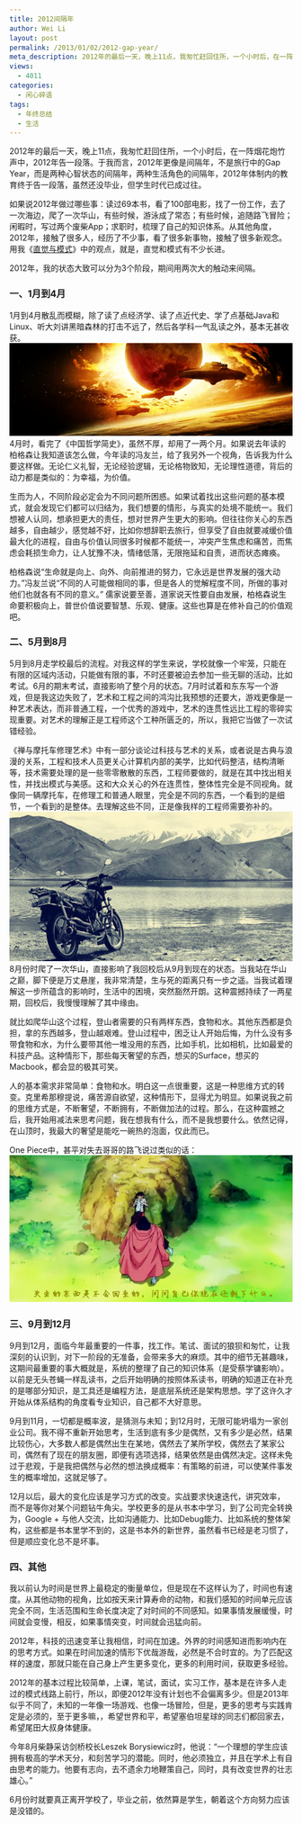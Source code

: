 ```yaml
---
title: 2012间隔年
author: Wei Li
layout: post
permalink: /2013/01/02/2012-gap-year/
meta_description: 2012年的最后一天，晚上11点，我匆忙赶回住所，一个小时后，在一阵烟花炮竹声中，2012年告一段落。于我而言，2012年更像是间隔年，不是旅行中的Gap Year，而是两种心智状态的间隔年，两种生活角色的间隔年，2012年体制内的教育终于告一段落，虽然还没毕业，但学生时代已成过往
views:
  - 4011
categories:
  - 闲心碎语
tags:
  - 年终总结
  - 生活
---
```

2012年的最后一天，晚上11点，我匆忙赶回住所，一个小时后，在一阵烟花炮竹声中，2012年告一段落。于我而言，2012年更像是间隔年，不是旅行中的Gap Year，而是两种心智状态的间隔年，两种生活角色的间隔年，2012年体制内的教育终于告一段落，虽然还没毕业，但学生时代已成过往。

如果说2012年做过哪些事：读过69本书，看了100部电影，找了一份工作，去了一次海边，爬了一次华山，有些时候，游泳成了常态；有些时候，追随路飞冒险；闲暇时，写过两个废柴App；求职时，梳理了自己的知识体系。从其他角度，2012年，接触了很多人，经历了不少事，看了很多新事物，接触了很多新观念。用我《[直觉与模式](/2012/12/02/intuition-and-pattern/)》中的观点，就是，直觉和模式有不少长进。

2012年，我的状态大致可以分为3个阶段，期间用两次大的触动来间隔。

### 一、1月到4月

1月到4月散乱而模糊，除了读了点经济学、读了点近代史、学了点基础Java和Linux、听大刘讲黑暗森林的打击不远了，然后各学科一气乱读之外，基本无甚收获。
![Image][1]
4月时，看完了《中国哲学简史》，虽然不厚，却用了一两个月。如果说去年读的柏格森让我知道该怎么做，今年读的冯友兰，给了我另外一个视角，告诉我为什么要这样做。无论仁义礼智，无论经验逻辑，无论格物致知，无论理性道德，背后的动力都是类似的：为幸福，为价值。

生而为人，不同阶段必定会为不同问题所困惑。如果试着找出这些问题的基本模式，就会发现它们都可以归结为，我们想要的情形，与真实的处境不能统一。我们想被人认同，想承担更大的责任，想对世界产生更大的影响。但往往你关心的东西越多，自由越少，感觉越不好，比如你想辞职去旅行，但享受了自由就要减缓价值最大化的进程，自由与价值认同很多时候都不能统一，冲突产生焦虑和痛苦，而焦虑会耗损生命力，让人犹豫不决，情绪低落，无限拖延和自责，进而状态瘫痪。

柏格森说“生命就是向上、向外、向前推进的努力，它永远是世界发展的强大动力。”冯友兰说“不同的人可能做相同的事，但是各人的觉解程度不同，所做的事对他们也就各有不同的意义。” 儒家说要至善，道家说天性要自由发展，柏格森说生命要积极向上，普世价值说要智慧、乐观、健康。这些也算是在修补自己的价值观吧。

### 二、5月到8月

5月到8月走学校最后的流程。对我这样的学生来说，学校就像一个牢笼，只能在有限的区域内活动，只能做有限的事，不时还要被迫去参加一些无聊的活动，比如考试。6月的期末考试，直接影响了整个月的状态。7月时试着和东东写一个游戏，但是我这边失败了，艺术和工程之间的鸿沟比我预想的还要大，游戏更像是一种艺术表达，而非普通工程，一个优秀的游戏中，艺术的连贯性远比工程的零碎实现重要。对艺术的理解正是工程师这个工种所匮乏的，所以，我把它当做了一次试错经验。

《禅与摩托车修理艺术》中有一部分谈论过科技与艺术的关系，或者说是古典与浪漫的关系，工程和技术人员更关心计算机内部的美学，比如代码整洁，结构清晰等，技术需要处理的是一些零零散散的东西，工程师要做的，就是在其中找出相关性，并找出模式与美感。这和大众关心的外在连贯性，整体性完全是不同视角。就像同一辆摩托车，在修理工和普通人眼里，完全是不同的东西，一个看到的是细节，一个看到的是整体。去理解这些不同，正是像我样的工程师需要弥补的。
![Image][2]
8月份时爬了一次华山，直接影响了我回校后从9月到现在的状态。当我站在华山之巅，脚下便是万丈悬崖，我非常清楚，生与死的距离只有一步之遥。当我试着理解这一步所蕴含的影响时，生活中的困境，突然豁然开朗。这种震撼持续了一两星期，回校后，我慢慢理解了其中缘由。

就比如爬华山这个过程，登山者需要的只有两样东西，食物和水。其他东西都是负担，拿的东西越多，登山越艰难。登山过程中，困乏让人开始后悔，为什么没有多带食物和水，为什么要带其他一堆没用的东西，比如手机，比如相机，比如最爱的科技产品。这种情形下，那些每天奢望的东西，想买的Surface，想买的Macbook，都会显的极其可笑。

人的基本需求非常简单：食物和水。明白这一点很重要，这是一种思维方式的转变。克里希那穆提说，痛苦源自欲望，这种情形下，显得尤为明显。如果说我之前的思维方式是，不断奢望，不断拥有，不断做加法的过程。那么，在这种震撼之后，我开始用减法来思考问题，我在想我有什么，而不是我想要什么。依然记得，在山顶时，我最大的奢望是能吃一碗热的泡面，仅此而已。

One Piece中，甚平对失去哥哥的路飞说过类似的话：
![Image][3]

### 三、9月到12月

9月到12月，面临今年最重要的一件事，找工作。笔试、面试的狼狈和匆忙，让我深刻的认识到，对下一阶段的无准备，会带来多大的麻烦。其中的细节无甚趣味，这期间最重要的事大概就是，系统的整理了自己的知识体系（是受蔡学镛影响）。以前是无头苍蝇一样乱读书，之后开始明确的按照体系读书，明确的知道正在补充的是哪部分知识，是工具还是编程方法，是底层系统还是架构思想。学了这许久才开始从体系结构的角度看专业知识，自己都不大好意思。

9月到11月，一切都是概率波，是猜测与未知；到12月时，无限可能坍塌为一家创业公司。我不得不重新开始思考，生活到底有多少是偶然，又有多少是必然，结果比较伤心，大多数人都是偶然出生在某地，偶然去了某所学校，偶然去了某家公司，偶然有了现在的朋友圈，即便有选项选择，结果依然是由偶然决定。这样未免过于悲观，于是我把偶然与必然的想法换成概率：有策略的前进，可以使某件事发生的概率增加，这就足够了。

12月以后，最大的变化应该是学习方式的改变。实战要求快速迭代，讲究效率，而不是等你对某个问题钻牛角尖。学校更多的是从书本中学习，到了公司完全转换为，Google + 与他人交流，比如沟通能力、比如Debug能力、比如系统的整体架构，这些都是书本里学不到的，这是书本外的新世界，虽然看书已经是老习惯了，但是顺应变化总不是坏事。

### 四、其他

我以前认为时间是世界上最稳定的衡量单位，但是现在不这样认为了，时间也有速度。从其他动物的视角，比如按天来计算寿命的动物，和我们感知的时间单元应该完全不同，生活范围和生命长度决定了对时间的不同感知。如果事情发展缓慢，时间就会变慢，相反，如果事情突变，时间就会迅猛向前。

2012年，科技的迅速变革让我相信，时间在加速。外界的时间感知进而影响内在的思考方式。如果在时间加速的情形下优哉游哉，必然是不合时宜的。为了匹配这样的速度，那就只能在自己身上产生更多变化，更多的利用时间，获取更多经验。

2012年的基本过程比较简单，上课，笔试，面试，实习工作，基本是在许多人走过的模式线路上前行，所以，即便2012年没有计划也不会偏离多少。但是2013年似乎不同了，未知的一年像一场游戏、也像一场冒险，但是，更多的思考与实践肯定是必须的，至于更多嘛，，希望世界和平，希望塞伯坦星球的同志们都回家去，希望尾田大叔身体健康。

今年8月柴静采访剑桥校长Leszek Borysiewicz时，他说：“一个理想的学生应该拥有极高的学术天分，和刻苦学习的潜能。同时，他必须独立，并且在学术上有自由思考的能力。他要有志向，去不遗余力地鞭策自己，同时，具有改变世界的壮志雄心。”

6月份时就要真正离开学校了，毕业之前，依然算是学生，朝着这个方向努力应该是没错的。

[1]: /uploads/2013/01/trisome.png
[2]: /uploads/2013/01/zen.png
[3]: /uploads/2013/01/shenping_lufei.png